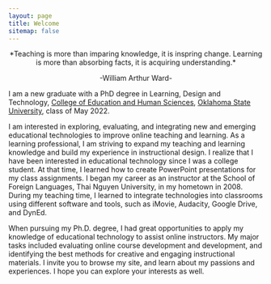 ```yaml
---
layout: page
title: Welcome
sitemap: false
---
```


<p align="center"> *Teaching is more than imparing knowledge, it is inspring change. Learning is more than absorbing facts, it is acquiring understanding.*  </p>
<p align="center"> -William Arthur Ward-  </p>

I am a new graduate with a PhD degree in Learning, Design and Technology, [College of Education and Human Sciences](https://education.okstate.edu/), [Oklahoma State University](https://go.okstate.edu/), class of May 2022.

I am interested in exploring, evaluating, and integrating new and emerging educational technologies to improve online teaching and learning. As a learning professional, I am striving to expand my teaching and learning knowledge and build my experience in instructional design. I realize that I have been interested in educational technology since I was a college student. At that time, I learned how to create PowerPoint presentations for my class assignments. I began my career as an instructor at the School of Foreign Languages, Thai Nguyen University, in my hometown in 2008. During my teaching time, I learned to integrate technologies into classrooms using different software and tools, such as iMovie, Audacity, Google Drive, and DynEd. 

When pursuing my Ph.D. degree, I had great opportunities to apply my knowledge of educational technology to assist online instructors. My major tasks included evaluating online course development and development, and identifying the best methods for creative and engaging instructional materials. I invite you to browse my site, and learn about my passions and experiences. I hope you can explore your interests as well.

